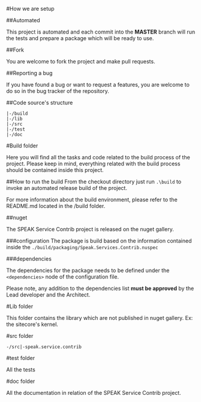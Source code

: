#How we are setup

##Automated

This project is automated and each commit into the **MASTER** branch will run the tests and prepare a package which will be ready to use.

##Fork

You are welcome to fork the project and make pull requests.

##Reporting a bug

If you have found a bug or want to request a features, you are welcome to do so in the bug tracker of the repository.

##Code source's structure

    |-/build
    |-/lib
    |-/src
    |-/test
    |-/doc


#Build folder

Here you will find all the tasks and code related to the build process of the project. Please keep in mind, everything related with the build process should be contained inside this project.


##How to run the build
From the checkout directory just run `.\build` to invoke an automated release build of the project.

For more information about the build environment, please refer to the README.md located in the /build folder.

##nuget

The SPEAK Service Contrib project is released on the nuget gallery.

###configuration
The package is build based on the information contained inside the `./build/packaging/Speak.Services.Contrib.nuspec`

###dependencies

The dependencies for the package needs to be defined under the `<dependencies>` node of the configuration file.

Please note, any addition to the dependencies list **must be approved** by the Lead developer and the Architect.

#Lib folder

This folder contains the library which are not published in nuget gallery. Ex: the sitecore's kernel.

#src folder

    -/src|-speak.service.contrib


#test folder

All the tests

#doc folder

All the documentation in relation of the SPEAK Service Contrib project.